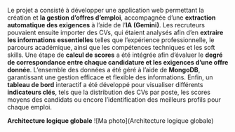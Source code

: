 Le projet a consisté à développer une application web permettant la création et **la gestion d’offres d’emploi**, accompagnée d’une **extraction automatique des exigences** à l’aide de l’**IA (Gemini)**. Les recruteurs pouvaient ensuite importer des CVs, qui étaient analysés afin d’en **extraire les informations essentielles** telles que l’expérience professionnelle, le parcours académique, ainsi que les compétences techniques et les soft skills. Une étape de **calcul de scores** a été intégrée afin d’évaluer le **degré de correspondance entre chaque candidature et les exigences d’une offre donnée**. L’ensemble des données a été géré à l’aide de **MongoDB**, garantissant une gestion efficace et flexible des informations. Enfin, un **tableau de bord** interactif a été développé pour visualiser différents **indicateurs clés**, tels que la distribution des CVs par poste, les scores moyens des candidats ou encore l’identification des meilleurs profils pour chaque emploi.

**Architecture logique globale**
![Ma photo](Architecture logique globale)



